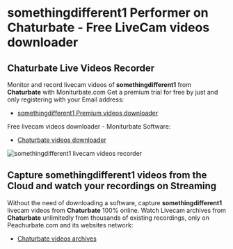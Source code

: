 # somethingdifferent1 Performer on Chaturbate - Free LiveCam videos downloader

## Chaturbate Live Videos Recorder

Monitor and record livecam videos of **somethingdifferent1** from **Chaturbate** with Moniturbate.com
Get a premium trial for free by just and only registering with your Email address:
* [somethingdifferent1 Premium videos downloader](https://moniturbate.com/request-demo-licence-key.html)

Free livecam videos downloader - Moniturbate Software:
* [Chaturbate videos downloader](https://moniturbate.com/moniturbate-download-software.html)

![somethingdifferent1 livecam videos recorder](https://peachurnet.com/templates/moniturbate-software.png)


## Capture somethingdifferent1 videos from the Cloud and watch your recordings on Streaming

Without the need of downloading a software, capture **somethingdifferent1** livecam videos from **Chaturbate** 100% online.
Watch Livecam archives from **Chaturbate** unlimitedly from thousands of existing recordings, only on Peachurbate.com and its websites network:
* [Chaturbate videos archives](https://peachurnet.com/)